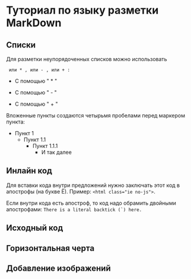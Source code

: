 # Туториал по языку разметки MarkDown

## Списки 

Для разметки неупорядоченных списков можно использовать
```
 или * , или - , или + :
```
* С помощью " * "
- С помощью " - "
+ С помощью " + "

Вложенные пункты создаются четырьмя пробелами перед маркером
пункта:
* Пункт 1
    * Пункт 1.1
        * Пункт 1.1.1
            * И так далее



## Инлайн код

Для вставки кода внутри предложений нужно заключать этот
код в апострофы (на букве Ё). Пример: `<html class="ie
no-js">`.

Если внутри кода есть апостроф, то код надо обрамить
двойными апострофами: ``There is a literal backtick (`)
here.``

## Исходный код

## Горизонтальная черта

## Добавление изображений